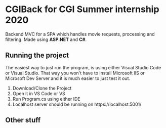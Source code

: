 # CGIBack for CGI Summer internship 2020
Backend MVC for a SPA which handles movie requests, processing and filtering.
Made using **ASP.NET** and **C#**.

## Running the project
The easiest way to just run the program, is using either Visual Studio Code or Visual Studio. 
That way you won't have to install Microsoft IIS or Microsoft Dev Server and it is much easier to just test it out.

1. Download/Clone the Project
2. Open it in VS Code or VS
3. Run Program.cs using either IDE
4. Localhost server should be running on https://localhost:5001/

## Other stuff
